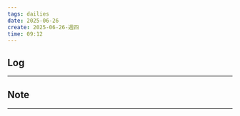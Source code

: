 ```yaml
---
tags: dailies  
date: 2025-06-26
create: 2025-06-26-週四
time: 09:12
---
```

## Log
---


## Note
---

